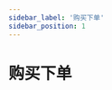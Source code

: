 ```yaml
---
sidebar_label: '购买下单'
sidebar_position: 1
---
```


# 购买下单

<!--stackedit_data:
eyJoaXN0b3J5IjpbLTE2OTc4Mzk4MV19
-->